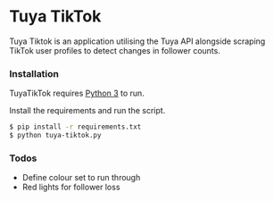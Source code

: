 # Tuya TikTok

Tuya Tiktok is an application utilising the Tuya API alongside scraping TikTok user profiles to detect changes in follower counts.


### Installation

TuyaTikTok requires [Python 3](https://www.python.org/downloads/) to run.

Install the requirements and run the script.

```sh
$ pip install -r requirements.txt
$ python tuya-tiktok.py
```


### Todos

 - Define colour set to run through
 - Red lights for follower loss


